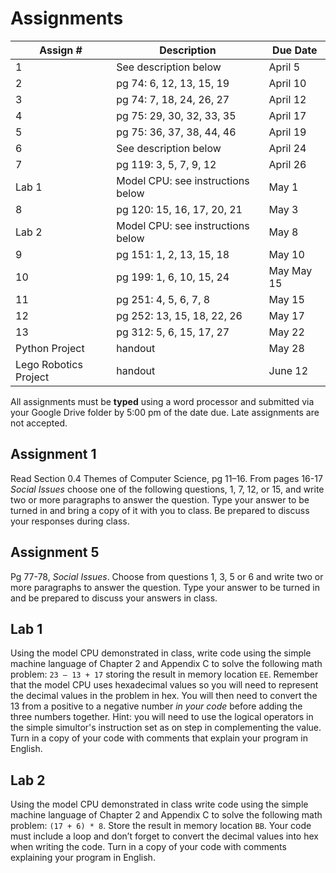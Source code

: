 # Assignments

Assign # | Description | Due Date
-------- | ----------- | --------
1 | See description below | April 5
2 | pg 74: 6, 12, 13, 15, 19  | April 10
3 | pg 74: 7, 18, 24, 26, 27| April 12
4 | pg 75: 29, 30, 32, 33, 35 | April 17
5 | pg 75: 36, 37, 38, 44, 46 | April 19
6 | See description below | April 24
7 | pg 119: 3, 5, 7, 9, 12 | April 26
Lab 1 | Model CPU: see instructions below | May 1
8 | pg 120: 15, 16, 17, 20, 21 | May 3
Lab 2 | Model CPU: see instructions below | May 8
9 | pg 151: 1, 2, 13, 15, 18 | May 10
10 | pg 199: 1, 6, 10, 15, 24 | May May 15
11 | pg 251: 4, 5, 6, 7, 8 | May 15
12 | pg 252: 13, 15, 18, 22, 26 | May 17
13 | pg 312: 5, 6, 15, 17, 27 | May 22
Python Project | handout | May 28
Lego Robotics Project | handout | June 12


All assignments must be **typed** using a word processor and submitted via your Google Drive folder by 5:00 pm of the date due. Late assignments are not accepted.

## Assignment 1

Read Section 0.4 Themes of Computer Science, pg 11–16. From pages 16-17 _Social Issues_ choose one of the following questions, 1, 7, 12, or 15, and write two or more paragraphs to answer the question. Type your answer to be turned in and bring a copy of it with you to class. Be prepared to discuss your responses during class.

## Assignment 5

Pg 77-78, _Social Issues_. Choose from questions 1, 3, 5 or 6 and write two or more paragraphs to answer the question. Type your answer to be turned in and be prepared to discuss your answers in class.

## Lab 1

Using the model CPU demonstrated in class, write code using the simple machine language of Chapter 2 and Appendix C to solve the following math problem: `23 – 13 + 17` storing the result in memory location `EE`. Remember that the model CPU uses hexadecimal values so you will need to represent the decimal values in the problem in hex. You will then need to convert the 13 from a positive to a negative number _in your code_ before adding the three numbers together. Hint: you will need to use the logical operators in the simple simultor's instruction set as on step in complementing the value. Turn in a copy of your code with comments that explain your program in English.

## Lab 2

Using the model CPU demonstrated in class write code using the simple machine language of Chapter 2 and Appendix C to solve the following math problem: `(17 + 6) * 8`. Store the result in memory location `BB`. Your code must include a loop and don’t forget to convert the decimal values into hex when writing the code. Turn in a copy of your code with comments explaining your program in English.
